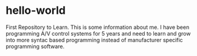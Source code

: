 # hello-world
First Repository to Learn.
This is some information about me.  I have been programming A/V control systems for 5 years and need to learn and grow into more syntac based programming instead of manufacturer specific programming software.
